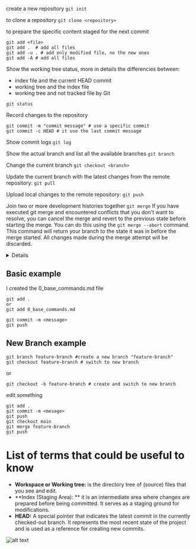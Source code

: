 create a new repository `git init`

to clone a repository `git clone <repository>`

to prepare the specific content staged for the next commit 
```
git add <file>
git add .  # add all files
git add -u . # add only modified file, no the new ones
git add -A # add all files
```

Show the working tree status, more in details the differencies between:
- index file and the current HEAD commit
- working tree and the index file
- working tree and not tracked file by Git
```
git status
```
Record changes to the repository
```
git commit -m "commit message" # use a specific commit
git commit -c HEAD # it use the last commit message
```
Show commit logs `git log`

Show the actual branch and list all the available branches  `git branch`

Change the current branch
`git checkout <branch>`

Update the current branch with the latest changes from the remote repository:
`git pull`

Upload local changes to the remote repository:
```git push```

Join two or more development histories together `git merge`
If you have executed git merge and encountered conflicts that you don't want to resolve, you can cancel the merge and revert to the previous state before starting the merge. You can do this using the `git merge --abort` command. This command will return your branch to the state it was in before the merge started. All changes made during the merge attempt will be discarded.

<details>
<strong> Details </strong>

During the resolution of the conflict, remember that:

- "Keep Current" —> means those from the main branch (the branch you are rebasing onto).
- "Accept Incoming" —> means those from the secondary branch that branched off the main branch you are rebasing onto.
- "Accept Combination (Current First)" —> means merging them with priority given to the current (main) branch.
- "Accept Combination (Incoming First)" —> means merging them with priority given to the secondary branch

</details>




## Basic example 

I created the 0_base_commands.md file 
```
git add .
or 
git add 0_base_commands.md

git commit -m <message>
git push 
```

## New Branch example

```
git branch feature-branch #create a new branch "feature-branch"
git checkout feature-branch # switch to new branch 
```
or 
```
git checkout -b feature-branch # create and switch to new branch 
```

edit something 
```
git add .
git commit -m <mesage>
git push
git checkout main
git merge feature-branch
git push 
```

# List of terms that could be useful to know

- **Workspace or Working tree:** is the directory tree of (source) files that you see and edit.
- **Index (Staging Area): ** it is an intermediate area where changes are prepared before being committed. It serves as a staging ground for modifications.
- **HEAD:** A special pointer that indicates the latest commit in the currently checked-out branch. It represents the most recent state of the project and is used as a reference for creating new commits.

![alt text](./img/git_data_transport.jpeg)